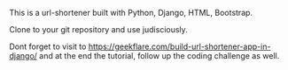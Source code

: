 This is a url-shortener built with Python, Django, HTML, Bootstrap.


Clone to your git repository and use judisciously.

Dont forget to visit to https://geekflare.com/build-url-shortener-app-in-django/ and at the end the tutorial, follow up the coding challenge as well.